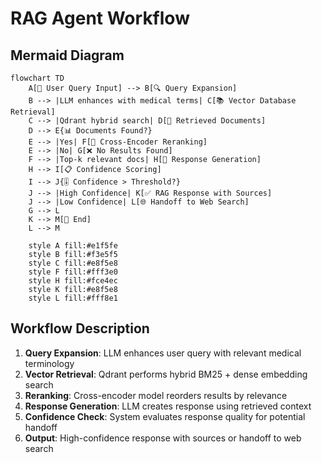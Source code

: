 # RAG Agent Workflow

## Mermaid Diagram

```mermaid
flowchart TD
    A[📝 User Query Input] --> B[🔍 Query Expansion]
    B --> |LLM enhances with medical terms| C[📚 Vector Database Retrieval]
    C --> |Qdrant hybrid search| D[📄 Retrieved Documents]
    D --> E{📊 Documents Found?}
    E --> |Yes| F[🎯 Cross-Encoder Reranking]
    E --> |No| G[❌ No Results Found]
    F --> |Top-k relevant docs| H[🧠 Response Generation]
    H --> I[📋 Confidence Scoring]
    I --> J{🎚️ Confidence > Threshold?}
    J --> |High Confidence| K[✅ RAG Response with Sources]
    J --> |Low Confidence| L[🌐 Handoff to Web Search]
    G --> L
    K --> M[🏁 End]
    L --> M

    style A fill:#e1f5fe
    style B fill:#f3e5f5
    style C fill:#e8f5e8
    style F fill:#fff3e0
    style H fill:#fce4ec
    style K fill:#e8f5e8
    style L fill:#fff8e1
```

## Workflow Description

1. **Query Expansion**: LLM enhances user query with relevant medical terminology
2. **Vector Retrieval**: Qdrant performs hybrid BM25 + dense embedding search
3. **Reranking**: Cross-encoder model reorders results by relevance
4. **Response Generation**: LLM creates response using retrieved context
5. **Confidence Check**: System evaluates response quality for potential handoff
6. **Output**: High-confidence response with sources or handoff to web search